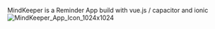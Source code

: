 MindKeeper is a Reminder App build with vue.js / capacitor and ionic
![MindKeeper_App_Icon_1024x1024](https://github.com/user-attachments/assets/c979f769-e500-4db2-b111-cd90e14ab370)
